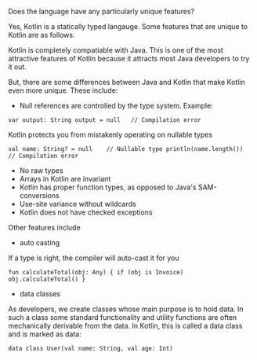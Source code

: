 Does the language have any particularly unique features?

Yes, Kotlin is a statically typed langauge. Some features that are unique to Kotlin are as follows. 

Kotlin is completely compatiable with Java. This is one of the most attractive features of Kotlin because it attracts most Java developers to try it out. 

But, there are some differences between Java and Kotlin that make Kotlin even more unique. These include: 

- Null references are controlled by the type system.
Example: 

`var output: String
output = null   // Compilation error`

Kotlin protects you from mistakenly operating on nullable types

`val name: String? = null    // Nullable type
println(name.length())      // Compilation error`

- No raw types
- Arrays in Kotlin are invariant
- Kotlin has proper function types, as opposed to Java's SAM-conversions
- Use-site variance without wildcards
- Kotlin does not have checked exceptions

Other features include 
- auto casting 

If a type is right, the compiler will auto-cast it for you

`fun calculateTotal(obj: Any) {
    if (obj is Invoice)
        obj.calculateTotal()
}`

- data classes

As developers, we create classes whose main purpose is to hold data. In such a class some standard functionality and utility functions are often mechanically derivable from the data. In Kotlin, this is called a data class and is marked as data:

`data class User(val name: String, val age: Int)`